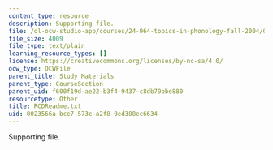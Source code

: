 ```yaml
---
content_type: resource
description: Supporting file.
file: /ol-ocw-studio-app/courses/24-964-topics-in-phonology-fall-2004/0023566abce7573ca2f80ed388ec6634_RCDReadme.txt
file_size: 4009
file_type: text/plain
learning_resource_types: []
license: https://creativecommons.org/licenses/by-nc-sa/4.0/
ocw_type: OCWFile
parent_title: Study Materials
parent_type: CourseSection
parent_uid: f600f19d-ae22-b3f4-9437-c8db79bbe880
resourcetype: Other
title: RCDReadme.txt
uid: 0023566a-bce7-573c-a2f8-0ed388ec6634
---
```

Supporting file.